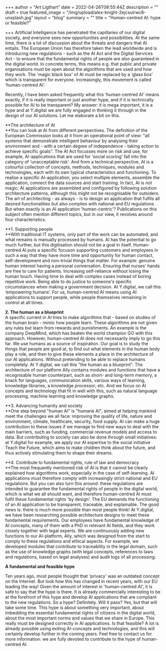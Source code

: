 +++
author = "Art Ligthart"
date = 2022-04-26T08:55:44Z
description = ""
draft = true
featured_image = "/img/upload/alex-knight-2ejcsulrwc8-unsplash.jpg"
layout = "blog"
summary = ""
title = "Human-centred AI: hype or feasible?"

+++
Artificial Intelligence has penetrated the capillaries of our digital society, and everyone sees new opportunities and possibilities. At the same time, there is a lot of discussion about the threats and dangers that AI entails. The European Union has therefore taken the lead worldwide and is introducing new regulations - such as the AI Act and the Digital Services Act - to ensure that the fundamental rights of people are also guaranteed in the digital world. In concrete terms, this means e.g. that public and private organisations must be open about the algorithms that are used and how they work. The 'magic black box' of AI must be replaced by a ‘glass box’ which is transparent for everyone. Increasingly, this movement is called ‘human-centred AI’.

Recently, I have been asked frequently what this ‘human-centred AI’ means exactly, if it is really important or just another hype, and if it is technically possible for AI to be transparent? My answer: it is mega important, it is a hype and at Y.digital we are fully engaged in thinking it through in the design of our AI solutions. Let me elaborate a bit on this.

**The architecture of AI  
**You can look at AI from different perspectives. The definition of the European Commission looks at it from an operational point of view: "all systems that demonstrate intelligent behaviour by analysing their environment and - with a certain degree of independence - taking action to achieve specific goals". The AI Act focusses more on risk and use, for example, AI-applications that are used for 'social scoring' fall into the category of 'unacceptable risk'. And from a technical perspective, AI is a colourful collection of concepts, methods, techniques, modules and technologies, each with its own typical characteristics and functioning. To realise a specific AI-application, you select multiple elements, assemble the application, connect the data sources and start training. In fact, AI is not magic: AI applications are assembled and configured by following solution architecture patterns, although this might not be recognisable for outsiders. The art of architecting - as always - is to design an application that fulfils all desired functionalities but also complies with national and EU regulations . But when exactly is an AI application 'human-centric'? Publications on this subject often mention different topics, but in our view, it revolves around four characteristics.

**1. Supporting people  
**With traditional IT systems, only part of the work can be automated, and what remains is manually processed by humans. AI has the potential to go much further, but this digitisation should not be a goal in itself. Human-centred AI puts a specific focuson supporting customers and employees in such a way that they have more time and opportunity for human contact, self-development and non-trivial things that matter. For example: genuine human interest having a personal conversation. Ensuring that nurses’ hands are free to care for patients. Increasing self-reliance without losing the human touch. Having time to deal with complex cases instead of boring repetitive work. Being able to do justice to someone's specific circumstances when making a government decision. At Y.digital, we call this ‘empowering humans’. For us, human-centred AI means using AI applications to support people, while people themselves remaining in control at all times.

**2. The human as a blueprint**  
A specific current in AI tries to make algorithms that - based on studies of the human brain - mimic how people learn. These algorithms are not given any rules but learn from rewards and punishments. An example is the company DeepMind, which has beaten the world champion GO with this approach. However, human-centred AI does not necessarily imply to go this far. We use humans as a source of inspiration. Our goal is to study the things that people are good at, to find out what elements in the human body play a role, and then to give these elements a place in the architecture of our AI applications. Without pretending to be able to replace humans completely. At Y.digital, we call this "the human as a blueprint". The architecture of our platform Ally contains modules and functions that have a recognisable human counterpart, such as short- and long-term memory, a knack for languages, communication skills, various ways of learning, knowledge libraries, a knowledge processor, etc. And we focus on AI concepts and technology that fit in well with this, such as natural language processing, machine learning and knowledge graphs.

**3. Advancing humanity and society   
**One step beyond "human AI" is "humane AI", aimed at helping mankind meet the challenges we all face: improving the quality of life, nature and environment, climate, healthcare, security, food supply. AI can make a huge contribution to these issues if we manage to find new ways to deal with the main barriers, such as funding, commercial revenue models and access to data. But contributing to society can also be done through small initiatives: at Y.digital for example, we apply our AI expertise to the social initiative Teach the Future, which aims to make children think about the future, and thus actively stimulating them to shape their dreams.

**4. Contribute to fundamental rights, rule of law and democracy  
**The most frequently mentioned risk of AI is that it cannot be clearly explained how algorithms work, especially in the case of self-learning. AI applications must therefore comply with increasingly strict national and EU regulations. But you can also turn this around: these regulations are intended to guarantee the fundamental rights of people in the digital world, which is what we all should want, and therefore human-centred AI must fulfil these fundamental rights 'by design'. The EU demands the functioning of an AI application to be transparent, traceable, and explainable. The good news is: there is much more possible than most people think! At Y.digital, we have been researching possible architecture designs to meet these fundamental requirements. Our employees have fundamental knowledge of AI concepts, many of them with a PhD in relevant AI fields, and they work closely together with legal experts. We are continuously adding new functions to our AI-platform, Ally, which was designed from the start to comply to these regulations and ethical aspects. For example, we developed modules that contribute to traceability in the legal domain, such as the use of knowledge graphs (with legal concepts, references to laws and regulations, based on legal analyses) and audit logs of all processing.

**A fundamental and feasible hype**

Ten years ago, most people thought that 'privacy' was an outdated concept on the Internet. But look how this has changed in recent years, with our EU leading the way! Given the amount of interest in 'human-centred AI', it is safe to say that the hype is there. It is already commercially interesting to be at the forefront of this hype and develop AI applications that are compliant to the new regulations. So a hype? Definitely. Will it pass? Yes, but that will take some time. This hype is about something very important, about imbedding the essential fundamental rights of citizens in the digital world, about the most important norms and values that we share in Europe. This really must be designed correctly in AI applications. Is that feasible? A lot is already possible using exiting AI-concepts and technologies, and this will certainly develop further in the coming years. Feel free to contact us for more information: we are fully devoted to contribute to the hype of human-centred AI.
